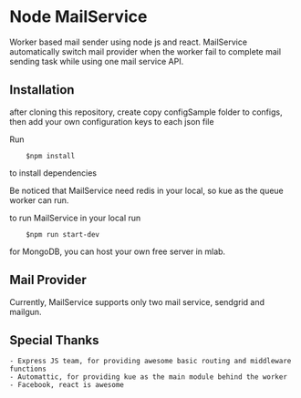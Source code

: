 # Node MailService

Worker based mail sender using node js and react. MailService automatically switch mail provider when the worker fail to complete mail sending task while using one mail service API.


## Installation
after cloning this repository, create copy configSample folder to configs, then add your own configuration keys to each json file

Run 
```
	$npm install
```

to install dependencies

Be noticed that MailService need redis in your local, so kue as the queue worker can run.

to run MailService in your local run
```
	$npm run start-dev
```
for MongoDB, you can host your own free server in mlab.


## Mail Provider
Currently, MailService supports only two mail service, sendgrid and 
mailgun.

## Special Thanks
	- Express JS team, for providing awesome basic routing and middleware functions
	- Automattic, for providing kue as the main module behind the worker
	- Facebook, react is awesome

